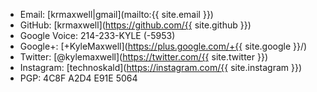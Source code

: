 - Email: [krmaxwell|gmail](mailto:{{ site.email }})
- GitHub: [krmaxwell](https://github.com/{{ site.github }})
- Google Voice: 214-233-KYLE (-5953)
- Google+: [+KyleMaxwell](https://plus.google.com/+{{ site.google }}/)
- Twitter: [@kylemaxwell](https://twitter.com/{{ site.twitter }})
- Instagram: [technoskald](https://instagram.com/{{ site.instagram }})
- PGP: 4C8F A2D4 E91E 5064
